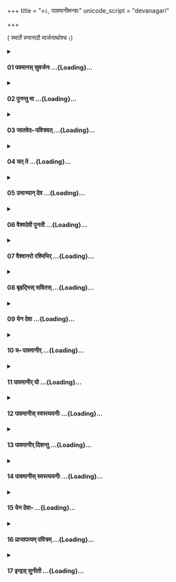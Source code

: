 +++
title = "०८, पावमानीमन्त्राः"
unicode_script = "devanagari"

+++

( स्मार्ते स्नानादौ मार्जनार्थाश्च।)

<div class="js_include collapsed" newlevelforh1="4" unfilled url="/vedAH_yajuH/taittirIyam/brAhmaNam/bhaTTa-bhAskara-bhAShyam/1/4/08/01_pavamAnas_suvarjanaH.md">
<details><summary><h4>01 पवमानस् सुवर्जनः ...{Loading}...</h4></summary>

पव॑मान॒स् सुव॒र्जनः॑ ।  
प॒वित्रे॑ण॒ विच॑र्षणिः ।  
यᳶ पोता॒ स पु॑नातु मा ।  

##### टीका
'अनारभ्याधीतानां प्रकृतिगामित्वम्'इति न्यायात् दर्शपूर्णमासयोश् चाविनियोगात् ज्योतिष्ठेम एकाहानां प्रकृतौ एकविंशत्या दर्भपुञ्जीलैः पाव्यमानो यजमानो जपति। अन्यत्र च स्मार्ते स्नानादौ मार्जनार्थोऽयमनुवाकः । सोमः काण्डऋषिः ॥

1 प्रथमा - पवमान इति गायत्री ॥ **पवमानः** शोधनकुशलः **सुवर्जनः** स्वर्गवास्येव यो जनः - समस्तमेव स्वरिति स्वर्गवासी जन उच्यते । [स्वर्गवासिनमभिघत्ते] 'मञ्चाः क्रोशन्ति'इतिवत् ।   
**विचर्षणिः** विशिष्टज्ञानः सर्वस्य सुकृत-दुष्कृत-प्रत्यवेक्षण-कुशलः **यः** सर्वस्य साधु **पोता** पविता पवित्रेण पावनेन दर्शनानुध्यानादिना **पुनातु** शोधयतु ॥
</details>
</div>
<div class="js_include collapsed" newlevelforh1="4" unfilled url="/vedAH_yajuH/taittirIyam/brAhmaNam/bhaTTa-bhAskara-bhAShyam/1/4/08/02_punantu_mA.md">
<details><summary><h4>02 पुनन्तु मा ...{Loading}...</h4></summary>

पु॒नन्तु॑ मा देवज॒नाः ।  
पु॒नन्तु॒ मन॑वो धि॒या ।  
पु॒नन्तु॒ विश्व॑ आ॒यवः॑ ।  

##### टीका
2 द्वितीया - गायत्री ॥ **पुनन्तु मा देवजनाः** देवा एव ये जनाः पुनन्तु च  
मां **मनवः** स्वायंभुवादयः **धिया** प्रज्ञया कर्मणा वा बुद्धिविशेषैः कर्मविशेषैर्वा । **मां पुनन्तु** ।  
**विश्वे च आयवः** मनुष्या मां पुनन्तु ॥
</details>
</div>
<div class="js_include collapsed" newlevelforh1="4" unfilled url="/vedAH_yajuH/taittirIyam/brAhmaNam/bhaTTa-bhAskara-bhAShyam/1/4/08/03_jAtavedapH_pavitravat.md">
<details><summary><h4>03 जातवेदᳶ पवित्रवत् ...{Loading}...</h4></summary>

जात॑वेदᳶ प॒वित्र॑वत् ।  
प॒वित्रे॑ण पुनाहि मा ।  
शू॒क्रेण॑ देव॒ दीद्य॑त् ।  
अग्ने॒ क्रत्वा॒ क्रतू॒ꣳरनु॑ ॥46॥  

##### टीका
3 तृतीया - अनुष्टुप् ॥ हे **जातवेदः**! जातानां वेदितः! **पवित्रवत्** पवित्रार्हं यथा पवित्राणि शोधयितुम् अर्हन्ति । 'तदर्हम्'इति वतिः । तद्-अनुरूपं **मां पुनाहि** पुनीहि । ईत्वाभावश्छान्दसः ।  **पवित्रेण** दर्शनादिना पुनीहि।  

हे **देव**! देवनशील! **शुक्रेण** निर्मलेन तेजसा **दीद्यत्** दीप्यमानस्त्वम् । दीद्यतेः दीप्तिकर्मणः शतरि 'अ य स्तानामादिः'इत्याद्युदात्तत्वम्, छान्दसमेवाभ्यस्तत्वम्, कृतद्विर्वचनोऽयं द्रष्टव्यः । हे **अग्ने**! त्वं दीद्यत् [केन कान् दीद्यत्] इत्याह - **क्रतून्** आस्माकीनानि कर्माणि प्रज्ञाभेदान्वा **अनु** लक्षीकृत्य । 'दीर्घादटि'इति रुत्वम् । **क्रत्वा** क्रतुना प्रज्ञया कर्मविशेषेण वा दीद्यत् त्वं मां पुनीहीति । 'जसादिषु वा वचनम्'इति नाभावाभावः ॥
</details>
</div>
<div class="js_include collapsed" newlevelforh1="4" unfilled url="/vedAH_yajuH/taittirIyam/brAhmaNam/bhaTTa-bhAskara-bhAShyam/1/4/08/04_yat_te.md">
<details><summary><h4>04 यत् ते ...{Loading}...</h4></summary>

यत् ते॑ प॒वित्र॑म् अ॒र्चिषि॑ ।  
अग्ने॒ वित॑तम् अन्त॒रा ।  
ब्रह्म॒ तेन॑ पुनीमहे ।  

##### टीका
4 अथ चतुर्थी - यत्त इति गायत्री ॥ हे **अग्ने**! **यत् ते** तव **अर्चिषि अन्तरा** ज्वालासु मध्ये **विततं ब्रह्म** परिबृढं पवित्ररूपं **तेन** आत्मानं **पुनीमहे** ।  
यद्वा - **यज्** ज्वालासु **पवित्रं** रूपं **तेन ब्रह्म वयं पुनीमहे** आस्माकीनं ब्रह्मवर्चसं ऋगादिकं वा ब्रह्मआत्मानं वा **पुनीमहे** ॥
</details>
</div>
<div class="js_include collapsed" newlevelforh1="4" unfilled url="/vedAH_yajuH/taittirIyam/brAhmaNam/bhaTTa-bhAskara-bhAShyam/1/4/08/05_ubhAbhyAn_deva.md">
<details><summary><h4>05 उभाभ्यान् देव ...{Loading}...</h4></summary>

उ॒भाभ्या᳚न् देव सवितः ।  
प॒वित्रे॑ण स॒वेन॑ च ।  
इ॒दम् ब्रह्म॑ पुनीमहे ।  

##### टीका
5 अथ पञ्चमी - उभाभ्यामिति गायत्री ॥ हे देव! सवितः! सर्वस्य प्रेरक! यश्च सवः अनुज्ञा प्रेरणं वा ताभ्यां इदं ब्रह्म पुनीमहे । गतम् ॥
</details>
</div>
<div class="js_include collapsed" newlevelforh1="4" unfilled url="/vedAH_yajuH/taittirIyam/brAhmaNam/bhaTTa-bhAskara-bhAShyam/1/4/08/06_vaishvadevI_punatI.md">
<details><summary><h4>06 वैश्वदेवी पुनती ...{Loading}...</h4></summary>

वै॒श्व॒दे॒वी पु॑न॒ती दे॒व्यागा᳚त् ।  
यस्यै॑ ब॒ह्वीस् त॒नुवो॑ वी॒तपृ॑ष्ठाः ।  
तया॒ मद॑न्तस् सध॒माद्ये॑षु ।  
व॒यꣵ स्या॑म॒ पत॑यो रयी॒णाम् ॥47॥  

##### टीका
6 अथ षष्ठी - वैश्वदेवीति त्रिष्टुप् ॥  
**वैश्वदेवी** विश्वेषां देवानां सम्बन्धिनी सा **देवी पुनती** शोधयन्ती अस्मान् **आगात्** आगच्छतु ।  
**यस्यै** यस्या देव्याः **बह्वीः** बह्व्यः अनेकाः **तनुवः** शरीराणि शच्यादि-नाम्न्यः **वीतपृष्ठाः** कान्तस्तुतयः।  
**तया** देव्या **मदन्तः** मोदमानाः (व्यत्ययेन शप्)  **सध-माद्येषु** सह माद्यन्ति येषु सवनेषु (अधिकरणे ण्यति व्यत्ययेनोत्तरपदाद्युदात्वम् । यद्वा - ण्यन्तात् 'अचो यत्"सधमाधस्थयोः'इति सधादेशः ।)  
तेषु तेषु स्थानेषु मोदमाना **वयं रयीणां** धनानां **पतयः** स्वामिनः **स्याम** ॥
</details>
</div>
<div class="js_include collapsed" newlevelforh1="4" unfilled url="/vedAH_yajuH/taittirIyam/brAhmaNam/bhaTTa-bhAskara-bhAShyam/1/4/08/07_vaishvAnaro_rashmibhir.md">
<details><summary><h4>07 वैश्वानरो रश्मिभिर् ...{Loading}...</h4></summary>

वै॒श्वा॒न॒रो र॒श्मिभि॑र् मा पुनातु ।   
वात॑ᳶ प्रा॒णेने॑षि॒रो म॑यो॒भूः ।  
द्यावा॑पृथि॒वी पय॑सा॒ पयो॑भिः ।   
ऋ॒ताव॑री य॒ज्ञिये॑ मा पुनीताम् ।  

##### टीका
7 अथ सप्तमी - वैश्वानर इति त्रिष्टुप् ॥ **वैश्वानरः** विश्वेषां नराणां स्वामित्वेन सम्बन्धी अग्निरादित्यो वा । **मां** **रश्मिभिः** पवित्रैः **पुनातु** ।  
**वातश्** च मां पुनातु कीदृशः **प्राणेन** प्राणरूपेण स्थित्वा **इषिरः** सर्वप्राणिषु प्रविष्टवान् । इष गतौ औणादिकः किरच् । यश् च सर्वस्य **मयोभूः** सुखस्य भावयिता । 

किञ्च -  
**द्यावापृथिवी** द्याव्यापृथिव्याव् अपि मां पुनीतां शोधयता, कीदृश्यौ, **पयसा** उदकेन **पयोभिर्** अन्यैश्च हेतुभिः **ऋतावरी** ऋतं यज्ञः सत्यं वा तद्वत्यौ । 'छन्दसीवनिपौ'इति वनिप्, 'वनोरच'इति ङीब्रेफौ । **यज्ञिये** यज्ञसंपादिन्यौ यज्ञार्हे । 'यज्ञर्त्विग्भ्याम्'इति घः । यद्वा - यज्ञिये कर्मणि वर्तमानं पुनीताम् ॥
</details>
</div>
<div class="js_include collapsed" newlevelforh1="4" unfilled url="/vedAH_yajuH/taittirIyam/brAhmaNam/bhaTTa-bhAskara-bhAShyam/1/4/08/08_bRhadbhis_savitas.md">
<details><summary><h4>08 बृहद्भिस् सवितस् ...{Loading}...</h4></summary>

बृ॒हद्भि॑स् सवित॒स् तृभिः॑ ।   
वर्षि॑ष्ठैर् देव॒ मन्म॑भिः ।  
अग्ने॒ दख्षै᳚ᳶ पुनाहि मा ।  

##### टीका
8 अथाष्टमी - बृहद्भिरिति गायत्री ॥ हे **सवितः**! **बृहद्भिः** महद्भिः **तृभिः** त्रिषु लोकेषु त्रिधा स्थितैः - छान्दसं प्रसारणम् । यद्वा - सर्वस्य प्रीणनैः - तृप्यतेः करणे क्विप्, छान्दसोऽन्त्यलोपः आद्युदात्तत्वं च । त्रिशब्दपक्षेऽपि उपोत्तमत्वाभावत् 'झल्युपोत्तमम्'इति न सिद्ध्यति ।  
**वर्षिष्ठैः** प्रवृद्ध-धर्मैः हे **देव**! देवनादिगुणयुक्त! **अग्ने**! **मन्मभिः** मननीयैः **दक्षैः** शीघ्रैः **मां पुनाहि** शोधय ॥
</details>
</div>
<div class="js_include collapsed" newlevelforh1="4" unfilled url="/vedAH_yajuH/taittirIyam/brAhmaNam/bhaTTa-bhAskara-bhAShyam/1/4/08/09_yena_devA.md">
<details><summary><h4>09 येन देवा ...{Loading}...</h4></summary>

येन॑ दे॒वा अपु॑नत ।   
येनापो॑ दि॒व्यङ् कशः॑ ।  
तेन॑ दि॒व्येन॒ ब्रह्म॑णा ॥48॥  
इ॒दम् ब्रह्म॑ पुनीमहे ।  

##### टीका
9 अथ नवमी - येन देवा इत्यनुष्टुप् ॥  
**येन देवा** आत्मानं **अपुनत** अशोधयत् **येन** च **दिव्यं** अप्राकृतं **कशः** गति-स्वभावः - कशेर् गतिकर्मणो ऽसुन् । तादृशीं गतिं आपो ऽपुनत, **तेन दिव्येन** दिवि भवेन **ब्रह्मणा** परिबृढेन पवित्रेण रूपेण **इदं ब्रह्म पुनीमहे** ॥
</details>
</div>
<div class="js_include collapsed" newlevelforh1="4" unfilled url="/vedAH_yajuH/taittirIyam/brAhmaNam/bhaTTa-bhAskara-bhAShyam/1/4/08/10_yapH_pAvamAnIr.md">
<details><summary><h4>10 यᳶ पावमानीर् ...{Loading}...</h4></summary>

यᳶ पा॑वमा॒नीर् अ॒ध्येति॑ ।  
ऋषि॑भि॒स् सम्भृ॑त॒ꣳ॒ रस᳚म् ।  
सर्व॒ꣳ॒ स पू॒तम॑श्ञाति ।   
स्व॒दि॒तम् मा॑त॒रिश्व॑ना ।   

##### टीका
10 अथ दशमी - यः पावमानीरित्यनुष्टुप् ॥ 
**यः** पावमानीः पवमानानुवाक-सम्बन्धिनीः 'पवमानस्सुवर्जनः' +++(तै.ब्रा.१-४-८)+++ इत्याद्या ऋचः  
**अध्येति** अधीते पठति - व्यत्ययेन परस्मैपदम् । यद्वा - अध्येति एताः स्मरति - इक् स्मरणे । यद्वा - अध्येति अधिगच्छति जानाति याथात्म्येन ग्रन्थतोऽर्थतश्च - इण् गतौ, गत्यर्थाः बुद्ध्यर्थाः ।  
कीदृशीर् इत्याह -  
**ऋषिभिः** द्रष्टृभिः **संभृतं** संचितं **रसं** सारं मन्त्राणां **सः** सर्वं **पूतं** शोधितं **अश्नाति** **स्वदितं** स्वादुकृतं च अश्नाति **मातरिश्वना** वायुना ।  
तस्याशनीयं सर्वं मातरिश्वा स्वयमेव शोधयति, स्वादु च करोति ॥
</details>
</div>
<div class="js_include collapsed" newlevelforh1="4" unfilled url="/vedAH_yajuH/taittirIyam/brAhmaNam/bhaTTa-bhAskara-bhAShyam/1/4/08/11_pAvamAnIr_yo.md">
<details><summary><h4>11 पावमानीर् यो ...{Loading}...</h4></summary>

पा॒व॒मा॒नीर् यो अ॒ध्येति॑ ।   
ऋषि॑भि॒स् सम्भृ॑त॒ꣳ॒ रस᳚म् ।  
तस्मै॒ सर॑स्वती दुहे ।   
ख्षी॒रꣳ स॒र्पिर् मधू॑द॒कम् ।

##### टीका
11 अथ एकादशी - पावमानीरित्यनुष्टुप् ॥ अर्धर्चो गतः ।  
**तस्मै** महाभागाय **सरस्वती दुहे** दुग्धे समृद्धं ददाति **क्षीरादि** - अध्ययनमात्रस्यैवेयत् फलम् इति स्तुतिः ॥
</details>
</div>
<div class="js_include collapsed" newlevelforh1="4" unfilled url="/vedAH_yajuH/taittirIyam/brAhmaNam/bhaTTa-bhAskara-bhAShyam/1/4/08/12_pAvamAnIs_svastyayanIH.md">
<details><summary><h4>12 पावमानीस् स्वस्त्ययनीः ...{Loading}...</h4></summary>

पा॒व॒मा॒नीस् स्व॒स्त्यय॑नीः ॥49॥  
सु॒दुघा॒ हि पय॑स्वतीः ।
ऋषि॑भि॒स् सम्भृ॑तो॒ रसः॑ ।
ब्रा॒ह्म॒णेष्व् अ॒मृतꣳ॑ हि॒तम् ।  

##### टीका
12 अथ द्वादशी - पावमानीर् इत्यनुष्टुप् ॥  
**पावमानीः** पावमान्यः एता ऋचः **स्वस्त्ययनीः** अविनाशन-प्राप्ति-साधन-भूताः - उभयत्रापि 'वा छन्दसि'इति पूर्व-सवर्ण-दीर्घत्वम् ।  
**सुदुघाः** शोभनं फलानां दोग्ध्र्यः - 'दुहः कब्वश्च'इति कप् ।  
**पयस्वतीः** उदकवत्यः अन्नवत्यो वा, तद्-धेतुत्वात् ।  
**हि** यस्माद्-अर्थे; यस्मादेवं एता एतादृश्यः तस्मादेता **ऋषिभिः संभृतो रसः** ।  
किञ्च – **ब्राह्मणेष्व् अमृतं** अमरण-निमित्तं **हितं** निहितम् । यद्वा - **अमृतम्** अपवर्गः अपवर्गहेतुत्वेन ज्ञानिषु **ब्राह्मणेषु** इदं निहितम् ॥
</details>
</div>
<div class="js_include collapsed" newlevelforh1="4" unfilled url="/vedAH_yajuH/taittirIyam/brAhmaNam/bhaTTa-bhAskara-bhAShyam/1/4/08/13_pAvamAnIr_dishantu.md">
<details><summary><h4>13 पावमानीर् दिशन्तु ...{Loading}...</h4></summary>

पा॒व॒मानीर् दि॑शन्तु नः ।  
इ॒मल्ँ लो॒कम् अथो॑ अ॒मुम् ।  
कामा॒न्थ् सम॑र्धयन्तु नः ।  
दे॒वीर् दे॒वैस् स॒माभृ॑ताः ।           


##### टीका
13 अथ त्रयोदशी - पावमनीरित्यनुष्टुप् ॥ पावमानीः पावमान्यः नः अस्मभ्यं दिशन्तु ददतु इमं च लोकं अथो अपि च अमुं च लोकम् । किञ्च - नः अस्माकं कामान् अस्यां अमुष्या च स्थितान् समर्धयन्तु समृद्धान् कुर्वन्तु देवीः देव्यः देवनादिमत्यः देवैः समाभृताः एकत्र समाहृताः । 'हृग्रहोर्भः'॥
</details>
</div>
<div class="js_include collapsed" newlevelforh1="4" unfilled url="/vedAH_yajuH/taittirIyam/brAhmaNam/bhaTTa-bhAskara-bhAShyam/1/4/08/14_pAvamAnIs_svastyayanIH.md">
<details><summary><h4>14 पावमानीस् स्वस्त्ययनीः ...{Loading}...</h4></summary>

पा॒व॒मा॒नीस् स्व॒स्त्यय॑नीः ।  
सु॒दुघा॒ हि घृ॑त॒श्-चुतः॑ ।  
ऋषि॑भि॒स् सम्भृ॑तो॒ रसः॑ ॥50॥  
ब्रा॒ह्म॒णेष्व् अ॒मृतꣳ॑ हि॒तम् ।

##### टीका
14 अथ चतुर्दशी - पावमानीरित्यनुष्टुबेव ॥ पावमानीरिति गतम् । घृतश्-चुत इति विशेषः - घृतस्योदकस्य क्षारयित्र्यः कर्मसिद्ध्या वृष्टिहेतुत्वात् ॥
</details>
</div>
<div class="js_include collapsed" newlevelforh1="4" unfilled url="/vedAH_yajuH/taittirIyam/brAhmaNam/bhaTTa-bhAskara-bhAShyam/1/4/08/15_yena_devApH.md">
<details><summary><h4>15 येन देवाᳶ ...{Loading}...</h4></summary>

येन॑ दे॒वाᳶ प॒वित्रे॑ण ।  
आ॒त्मान॑म् पु॒नते॒ सदा᳚ ।  
तेन॑ स॒हस्र॑धारेण ।   
पा॒व॒मा॒न्यᳶ पु॑नन्तु मा ।            

##### टीका
15 अथ पञ्चदशी - येनेति त्रिष्टुबेव ॥ देवाः वस्वादयः ऋत्विगादयो वा येन पवित्रेण पवमानेन रूपेण पावमानीनां सम्बन्धिना आत्मानं सदा पुनते तेन सहस्रधारेण बहुप्रकारशोधनेन पवित्रेण आत्मीयेन पावमान्यः एताः ऋचः मा मां पुनन्तु ॥
</details>
</div>
<div class="js_include collapsed" newlevelforh1="4" unfilled url="/vedAH_yajuH/taittirIyam/brAhmaNam/bhaTTa-bhAskara-bhAShyam/1/4/08/16_prAjApatyam_pavitram.md">
<details><summary><h4>16 प्राजापत्यम् पवित्रम् ...{Loading}...</h4></summary>

प्रा॒जा॒प॒त्यम् प॒वित्र᳚म् ।  
श॒तोद्या॑मꣳ हिर॒ण्मय᳚म् ।  
तेन॑ ब्रह्म॒विदो॑ व॒यम् ।  
पू॒तम् ब्रह्म॑ पुनीमहे ।  

##### टीका
16 अथ षोडशी - प्राजापत्यमित्यनुष्टुबेव ॥  
**प्राजापत्यं** प्रजापतेः स्वं **पवित्रं** येन स आत्मानं शोधितवान् एता ऋच उच्यन्ते । **शतोद्यामं** बहु-प्रकारोद्धारणं **हिरण्मयं** हिरण्य-परिणामवत् पवमानं अविनाशं वा हरणशीलं वा पापानां **तेन** ब्रह्मणा विदितेन वयं **ब्रह्मविदः** सन्तः **पूतं** शुद्धं सदा यथा भवति तथा **पुनीमहे ब्रह्म** आत्मानं, आत्मीयं वा ब्रह्मवर्चसं, ऋगादिकं वा मन्त्रम् ॥
</details>
</div>
<div class="js_include collapsed" newlevelforh1="4" unfilled url="/vedAH_yajuH/taittirIyam/brAhmaNam/bhaTTa-bhAskara-bhAShyam/1/4/08/17_indras_sunItI.md">
<details><summary><h4>17 इन्द्रस् सुनीती ...{Loading}...</h4></summary>

इन्द्र॑स् सुनी॒ती स॒ह मा॑ पुनातु ।  
सोम॑स् स्व॒स्त्या वरु॑णस् स॒मीच्या᳚ ।  
य॒मो राजा᳚ प्रमृ॒णाभि॑ᳶ पुनातु मा ।   
जा॒तवे॑दा मो॒र्जय॑न्त्या पुनातु ॥51॥  

##### टीका
17 अथ सप्तदशी - इन्द्रः सुनीतीति त्रिष्टुप् ॥  
**सुनीती** सुनीत्या नयतीति तथा । तादृश्या सेनया शक्त्या वा सह **मा** मां **इन्द्रः पुनातु** । 'सुपां सुलुक्'इति तृतीयैकवचनस्य पूर्वसवर्णदीर्धत्वम्।  
**सोमश्च स्वस्त्या** अविनाशहेतुभूतया सह मां पुनात्विति ।  
**वरुणश्** च **समीच्या** सम्यगञ्चनया सह मां पुनातु ।  
**यमश्** च **राजा प्रमृणाभिः** प्रमारिकाभिः सेनाभिः शक्तिभिर्वा सह मा मां पुनातु ।  
**जातवेदाश्** च **ऊर्जयन्त्या** ऊर्जं हविरात्मकं अन्नं आत्मन इच्छन्त्या विश्वं वा जगदूर्जयन्त्या बल-प्राणन-प्रदानेन धारयन्त्या सह **मा** मां **पुनातु** । 'ऊर्ज बलप्राणनयोः'॥

इति चतुर्थे अष्टमोऽनुवाकः ॥
</details>
</div>

